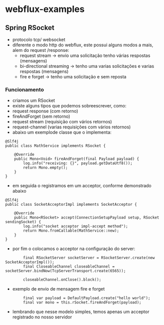 # webflux-examples

## Spring RSocket
- protocolo tcp/ websocket
- diferente o modo http do webflux, este possui alguns modos a mais, alem do request /response:
  - request stream -> envio uma solicitação tenho várias respostas (mensagens)
  - bi-directional streaming -> tenho uma varias solicitações e varias respostas (mensagens)
  - fire e forget -> tenho uma solicitação e sem reposta

### Funcionamento
- criamos um RSocket
- existe alguns tipos que podemos sobreescrever, como:
 - request response (com retorno)
 - fireAndForget (sem retorno)
 - request stream (requisição com vários retornos)
 - request-channel (varias requisições com vários retornos)
- abaixo um exemplode classe que o implementa:
```
@Slf4j
public class MathService implements RSocket {

    @Override
    public Mono<Void> fireAndForget(final Payload payload) {
        log.info("receiving: {}", payload.getDataUtf8());
        return Mono.empty();
    }
}

```
- em seguida o registramos em um acceptor, conforme demonstrado abaixo
```
@Slf4j
public class SocketAcceptorImpl implements SocketAcceptor {

    @Override
    public Mono<RSocket> accept(ConnectionSetupPayload setup, RSocket sendingSocket) {
        log.info("socket acceptor impl-accept method");
        return Mono.fromCallable(MathService::new);
    }
}
```
- por fim o colocamos o acceptor na configuração do server:
```
        final RSocketServer socketServer = RSocketServer.create(new SocketAcceptorImpl());
        final CloseableChannel closeableChannel = socketServer.bindNow(TcpServerTransport.create(6565));

        closeableChannel.onClose().block();
```
- exemplo de envio de mensagem fire e forget
```
        final var payload = DefaultPayload.create("hello world");
        final var mono = this.rSocket.fireAndForget(payload);
```
- lembrando que nesse modelo simples, temos apenas um acceptor registrado no nosso servidor